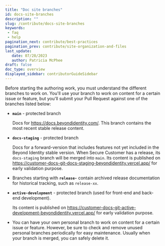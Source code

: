 ```yaml
---
title: "Doc site branches"
id: docs-site-branches
description: ""
slug: /contribute/docs-site-branches
keywords:
 - faq
 - help
pagination_next: contribute/best-practices
pagination_prev: contribute/site-organization-and-files
last_update:
   date: 07/28/2023
   author: Patricia McPhee
draft: false
doc_type: overview
displayed_sidebar: contributorGuideSidebar
---
```


Before starting the authoring work, you must understand the different branches to work on. You'll use your branch to work on content for a certain issue or feature, but you'll submit your Pull Request against one of the branches listed below:

- **`main`** - protected branch

    Docs for https://docs.beyondidentity.com/. This branch contains the most recent stable release content.

- **`docs-staging`** - protected branch

  Docs for a forward-version that includes features not yet included in the Beyond Identity stable version. When Secure Customer has a release, its `docs-staging` branch will be merged into `main`. Its content is published on https://customer-docs-git-docs-staging-beyondidentity.vercel.app/ for early validation purpose.

- Branches starting with **`release-`** contain archived release documentation for historical tracking, such as `release-xx`.

- **`active-development`** - protected branch (used for front-end and back-end development).

  Its content is published on https://customer-docs-git-active-development-beyondidentity.vercel.app/ for early validation purpose.

* You can have your own personal branch to work on content for a certain issue or feature. However, be sure to check and remove unused personal branches periodically for easy maintenance. Usually when your branch is merged, you can safely delete it.
